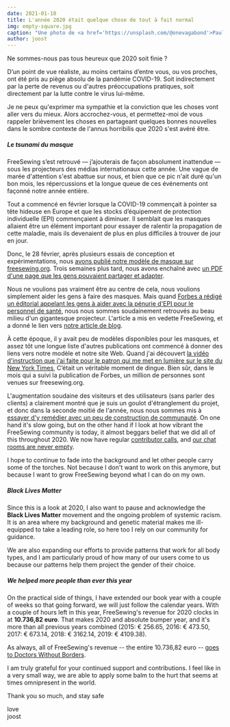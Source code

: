 ```yaml
---
date: 2021-01-10
title: L'année 2020 était quelque chose de tout à fait normal
img: empty-square.jpg
caption: "Une photo de <a href='https://unsplash.com/@onevagabond'>Paulo Silva</a> montrant un Times Square vide à New York pendant la pandémie COVID"
author: joost
---
```




Ne sommes-nous pas tous heureux que 2020 soit finie ?

D’un point de vue réaliste, au moins certains d’entre vous, ou vos proches, ont été pris au piège absolu de la pandémie COVID-19. Soit indirectement par la perte de revenus ou d'autres préoccupations pratiques, soit directement par la lutte contre le virus lui-même.

Je ne peux qu'exprimer ma sympathie et la conviction que les choses vont aller vers du mieux. Alors accrochez-vous, et permettez-moi de vous rappeler brièvement les choses en partageant quelques bonnes nouvelles dans le sombre contexte de l'annus horribilis que 2020 s'est avéré être.

##### Le tsunami du masque

FreeSewing s’est retrouvé — j’ajouterais de façon absolument inattendue — sous les projecteurs des médias internationaux cette année. Une vague de marée d'attention s'est abattue sur nous, et bien que ce pic n'ait duré qu'un bon mois, les répercussions et la longue queue de ces événements ont façonné notre année entière.

Tout a commencé en février lorsque la COVID-19 commençait à pointer sa tête hideuse en Europe et que les stocks d’équipement de protection individuelle (EPI) commençaient à diminuer. Il semblait que les masques allaient être un élément important pour essayer de ralentir la propagation de cette maladie, mais ils devenaient de plus en plus difficiles à trouver de jour en jour.

Donc, le 28 février, après plusieurs essais de conception et expérimentations, nous [avons publié notre modèle de masque sur freesewing.org](/blog/florence-face-mask/). Trois semaines plus tard, nous avons enchaîné avec [un PDF d'une page que les gens pouvaient partager et adapter](/blog/facemask-frenzy/).

Nous ne voulions pas vraiment être au centre de cela, nous voulions simplement aider les gens à faire des masques. Mais quand [Forbes a rédigé un éditorial appelant les gens à aider avec la pénurie d'EPI pour le personnel de santé](https://www.forbes.com/sites/tjmccue/2020/03/20/calling-all-people-who-sew-and-make-you-can-help-solve-2020-n95-type-mask-shortage/), nous nous sommes soudainement retrouvés au beau milieu d'un gigantesque projecteur. L'article a mis en vedette FreeSewing, et a donné le lien vers [notre article de blog](/blog/facemask-frenzy).

À cette époque, il y avait peu de modèles disponibles pour les masques, et assez tôt une longue liste d'autres publications ont commencé à donner des liens vers notre modèle et notre site Web. Quand j'ai découvert [la vidéo d'instruction que j'ai faite pour le patron qui me met en lumière sur le site du New York Times](https://www.nytimes.com/2020/03/31/opinion/coronavirus-n95-mask.html), C’était un véritable moment de dingue. Bien sûr, dans le mois qui a suivi la publication de Forbes, un million de personnes sont venues sur freesewing.org.

L'augmentation soudaine des visiteurs et des utilisateurs (sans parler des clients) a clairement montré que je suis un goulot d'étranglement du projet, et donc dans la seconde moitié de l'année, nous nous sommes mis à [essayer d'y remédier avec un peu de construction de communauté](/blog/a-call-for-help/). On one hand it's slow going, but on the other hand if I look at how vibrant the FreeSewing community is today, it almost beggars belief that we did all of this throughout 2020. We now have regular [contributor calls](/community/calls/), and [our chat rooms are never empty](https://chat.freesewing.org/).

I hope to continue to fade into the background and let other people carry some of the torches. Not because I don't want to work on this anymore, but because I want to grow FreeSewing beyond what I can do on my own.

##### Black Lives Matter
Since this is a look at 2020, I also want to pause and acknowledge the **Black Lives Matter** movement and the ongoing problem of systemic racism. It is an area where my background and genetic material makes me ill-equipped to take a leading role, so here too I rely on our community for guidance.

We are also expanding our efforts to provide patterns that work for all body types, and I am particularly proud of how many of our users come to us because our patterns help them project the gender of their choice.

##### We helped more people than ever this year
On the practical side of things, I have extended our book year with a couple of weeks so that going forward, we will just follow the calendar years. With a couple of hours left in this year, FreeSewing's revenue for 2020 clocks in at **10.736,82 euro**. That makes 2020 and absolute bumper year, and it's more than all previous years combined (2015: € 256.65, 2016: € 473.50, 2017: € 673.14, 2018: € 3162.14, 2019: € 4109.38).

As always, all of FreeSewing's revenue -- the entire 10.736,82 euro -- [goes to Doctors Without Borders](/docs/various/pledge/).

I am truly grateful for your continued support and contributions. I feel like in a very small way, we are able to apply some balm to the hurt that seems at times omnipresent in the world.

Thank you so much, and stay safe

love  
joost

